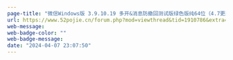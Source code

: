 ```yaml
---
page-title: "微信Windows版 3.9.10.19 多开&消息防撤回测试版绿色版纯64位（4.7更新） - 『精品软件区』 - 吾爱破解 - LCG - LSG |安卓破解|病毒分析|www.52pojie.cn"
url: https://www.52pojie.cn/forum.php?mod=viewthread&tid=1910786&extra=page%3D1%26filter%3Dtypeid%26typeid%3D231
web-message:
web-badge-color: ""
web-badge-message:
date: "2024-04-07 23:07:50"
---
```

